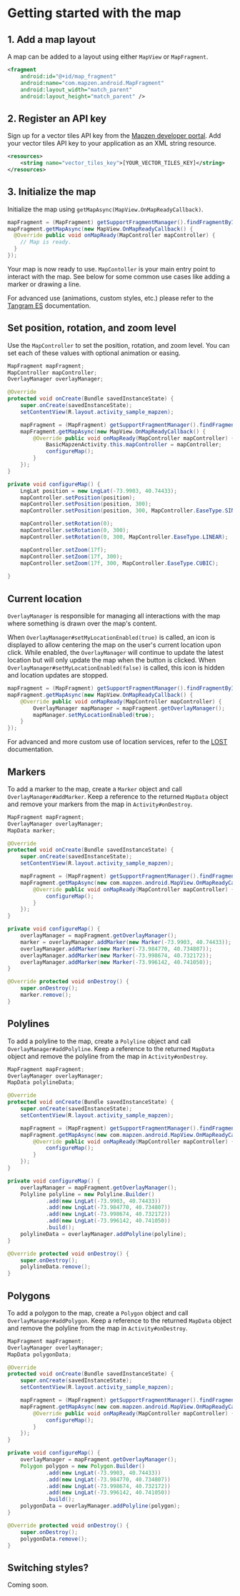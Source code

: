# Getting started with the map

## 1. Add a map layout

A map can be added to a layout using either `MapView` or `MapFragment`.

```xml
<fragment
    android:id="@+id/map_fragment"
    android:name="com.mapzen.android.MapFragment"
    android:layout_width="match_parent"
    android:layout_height="match_parent" />
```

## 2. Register an API key

Sign up for a vector tiles API key from the [Mapzen developer portal](https://mapzen.com/developers). Add your vector tiles API key to your application as an XML string resource.

```xml
<resources>
    <string name="vector_tiles_key">[YOUR_VECTOR_TILES_KEY]</string>
</resources>
```

## 3. Initialize the map

Initialize the map using `getMapAsync(MapView.OnMapReadyCallback)`.

```java
mapFragment = (MapFragment) getSupportFragmentManager().findFragmentById(R.id.fragment);
mapFragment.getMapAsync(new MapView.OnMapReadyCallback() {
  @Override public void onMapReady(MapController mapController) {
    // Map is ready.
  }
});
```

Your map is now ready to use. `MapContoller` is your main entry point to interact with the map. See below for some common use cases like adding a marker or drawing a line.

For advanced use (animations, custom styles, etc.) please refer to the [Tangram ES](https://github.com/tangrams/tangram-es) documentation.

## Set position, rotation, and zoom level

Use the `MapController` to set the position, rotation, and zoom level. You can set each of these values with optional animation or easing.

```java
MapFragment mapFragment;
MapController mapController;
OverlayManager overlayManager;

@Override
protected void onCreate(Bundle savedInstanceState) {
    super.onCreate(savedInstanceState);
    setContentView(R.layout.activity_sample_mapzen);

    mapFragment = (MapFragment) getSupportFragmentManager().findFragmentById(R.id.fragment);
    mapFragment.getMapAsync(new MapView.OnMapReadyCallback() {
        @Override public void onMapReady(MapController mapController) {
            BasicMapzenActivity.this.mapController = mapController;
            configureMap();
        }
    });
}

private void configureMap() {
    LngLat position = new LngLat(-73.9903, 40.74433);
    mapController.setPosition(position);
    mapController.setPosition(position, 300);
    mapController.setPosition(position, 300, MapController.EaseType.SINE);

    mapController.setRotation(0);
    mapController.setRotation(0, 300);
    mapController.setRotation(0, 300, MapController.EaseType.LINEAR);

    mapController.setZoom(17f);
    mapController.setZoom(17f, 300);
    mapController.setZoom(17f, 300, MapController.EaseType.CUBIC);
    
}
```


## Current location

`OverlayManager` is responsible for managing all interactions with the map where something is drawn over the map's content.

When `OverlayManager#setMyLocationEnabled(true)` is called, an icon is displayed to allow centering the map on the user's current location upon click. While enabled, the `OverlayManager` will continue to update the latest location but will only update the map when the button is clicked. When `OverlayManager#setMyLocationEnabled(false)` is called, this icon is hidden and location updates are stopped.

```java
mapFragment = (MapFragment) getSupportFragmentManager().findFragmentById(R.id.fragment);
mapFragment.getMapAsync(new MapView.OnMapReadyCallback() {
    @Override public void onMapReady(MapController mapController) {
        OverlayManager mapManager = mapFragment.getOverlayManager();
        mapManager.setMyLocationEnabled(true);
    }
});
```

For advanced and more custom use of location services, refer to the [LOST](https://github.com/mapzen/LOST) documentation.

## Markers

To add a marker to the map, create a `Marker` object and call `OverlayManager#addMarker`. Keep a reference to the returned `MapData` object and remove your markers from the map in `Activity#onDestroy`.

```java
MapFragment mapFragment;
OverlayManager overlayManager;
MapData marker;

@Override
protected void onCreate(Bundle savedInstanceState) {
    super.onCreate(savedInstanceState);
    setContentView(R.layout.activity_sample_mapzen);

    mapFragment = (MapFragment) getSupportFragmentManager().findFragmentById(R.id.fragment);
    mapFragment.getMapAsync(new com.mapzen.android.MapView.OnMapReadyCallback() {
        @Override public void onMapReady(MapController mapController) {
            configureMap();
        }
    });
}

private void configureMap() {
    overlayManager = mapFragment.getOverlayManager();
    marker = overlayManager.addMarker(new Marker(-73.9903, 40.74433));
    overlayManager.addMarker(new Marker(-73.984770, 40.734807));
    overlayManager.addMarker(new Marker(-73.998674, 40.732172));
    overlayManager.addMarker(new Marker(-73.996142, 40.741050));
}

@Override protected void onDestroy() {
    super.onDestroy();
    marker.remove();
}

```

## Polylines

To add a polyline to the map, create a `Polyline` object and call `OverlayManager#addPolyline`. Keep a reference to the returned `MapData` object and remove the polyline from the map in `Activity#onDestroy`.

```java
MapFragment mapFragment;
OverlayManager overlayManager;
MapData polylineData;

@Override
protected void onCreate(Bundle savedInstanceState) {
    super.onCreate(savedInstanceState);
    setContentView(R.layout.activity_sample_mapzen);

    mapFragment = (MapFragment) getSupportFragmentManager().findFragmentById(R.id.fragment);
    mapFragment.getMapAsync(new com.mapzen.android.MapView.OnMapReadyCallback() {
        @Override public void onMapReady(MapController mapController) {
            configureMap();
        }
    });
}

private void configureMap() {
    overlayManager = mapFragment.getOverlayManager();
    Polyline polyline = new Polyline.Builder()
            .add(new LngLat(-73.9903, 40.74433))
            .add(new LngLat(-73.984770, 40.734807))
            .add(new LngLat(-73.998674, 40.732172))
            .add(new LngLat(-73.996142, 40.741050))
            .build();
    polylineData = overlayManager.addPolyline(polyline);
}

@Override protected void onDestroy() {
    super.onDestroy();
    polylineData.remove();
}
```

## Polygons

To add a polygon to the map, create a `Polygon` object and call `OverlayManager#addPolygon`. Keep a reference to the returned `MapData` object and remove the polyline from the map in `Activity#onDestroy`.

```java
MapFragment mapFragment;
OverlayManager overlayManager;
MapData polygonData;

@Override
protected void onCreate(Bundle savedInstanceState) {
    super.onCreate(savedInstanceState);
    setContentView(R.layout.activity_sample_mapzen);

    mapFragment = (MapFragment) getSupportFragmentManager().findFragmentById(R.id.fragment);
    mapFragment.getMapAsync(new com.mapzen.android.MapView.OnMapReadyCallback() {
        @Override public void onMapReady(MapController mapController) {
            configureMap();
        }
    });
}

private void configureMap() {
    overlayManager = mapFragment.getOverlayManager();
    Polygon polygon = new Polygon.Builder()
            .add(new LngLat(-73.9903, 40.74433))
            .add(new LngLat(-73.984770, 40.734807))
            .add(new LngLat(-73.998674, 40.732172))
            .add(new LngLat(-73.996142, 40.741050))
            .build();
    polygonData = overlayManager.addPolyline(polygon);
}

@Override protected void onDestroy() {
    super.onDestroy();
    polygonData.remove();
}
```

## Switching styles?

Coming soon.
